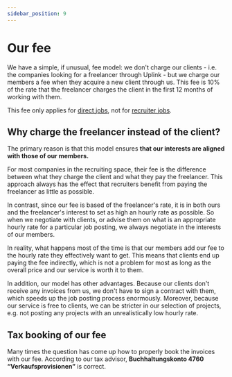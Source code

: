```yaml
---
sidebar_position: 9
---
```


# Our fee

We have a simple, if unusual, fee model: we don't charge our clients - i.e. the companies looking for a freelancer through Uplink - but we charge our members a fee when they acquire a new client through us. This fee is 10% of the rate that the freelancer charges the client in the first 12 months of working with them.

This fee only applies for [direct jobs](direct-jobs.md), not for [recruiter jobs](recruiter-jobs.md).

## Why charge the freelancer instead of the client?

The primary reason is that this model ensures **that our interests are aligned with those of our members.**

For most companies in the recruiting space, their fee is the difference between what they charge the client and what they pay the freelancer. This approach always has the effect that recruiters benefit from paying the freelancer as little as possible.

In contrast, since our fee is based of the freelancer's rate, it is in both ours and the freelancer's interest to set as high an hourly rate as possible. So when we negotiate with clients, or advise them on what is an appropriate hourly rate for a particular job posting, we always negotiate in the interests of our members.

In reality, what happens most of the time is that our members add our fee to the hourly rate they effectively want to get. This means that clients end up paying the fee indirectly, which is not a problem for most as long as the overall price and our service is worth it to them.

In addition, our model has other advantages. Because our clients don't receive any invoices from us, we don't have to sign a contract with them, which speeds up the job posting process enormously. Moreover, because our service is free to clients, we can be stricter in our selection of projects, e.g. not posting any projects with an unrealistically low hourly rate.

## Tax booking of our fee

Many times the question has come up how to properly book the invoices with our fee. According to our tax advisor, **Buchhaltungskonto 4760 “Verkaufsprovisionen”** is correct.
